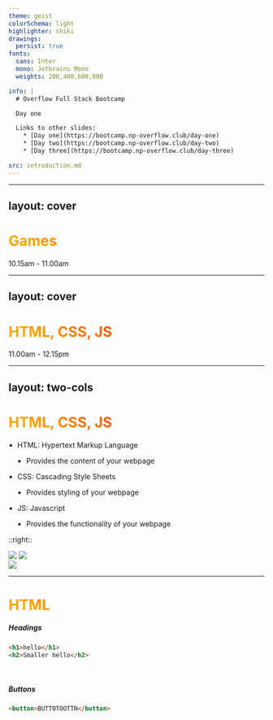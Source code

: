 ```yaml
---
theme: geist
colorSchema: light
highlighter: shiki
drawings:
  persist: true
fonts:
  sans: Inter
  mono: Jetbrains Mono
  weights: 200,400,600,800

info: |
  # Overflow Full Stack Bootcamp

  Day one

  Links to other slides:
    * [Day one](https://bootcamp.np-overflow.club/day-one)
    * [Day two](https://bootcamp.np-overflow.club/day-two)
    * [Day three](https://bootcamp.np-overflow.club/day-three)

src: introduction.md
---
```


---
layout: cover
---

# Games

10.15am - 11.00am

<style>
h1 {
  background-color: orange;
  background-image: linear-gradient(45deg, orange 10%, orangered 50%);
  background-size: 100%;
  background-clip: text;
  -webkit-background-clip: text;
  -moz-background-clip: text;
  -webkit-text-fill-color: transparent;
  -moz-text-fill-color: transparent;
}
</style>

---
layout: cover
---

# HTML, CSS, JS

11.00am - 12.15pm

<style>
h1 {
  background-color: orange;
  background-image: linear-gradient(45deg, orange 10%, orangered 50%);
  background-size: 100%;
  background-clip: text;
  -webkit-background-clip: text;
  -moz-background-clip: text;
  -webkit-text-fill-color: transparent;
  -moz-text-fill-color: transparent;
}
</style>


---
layout: two-cols
---

# HTML, CSS, JS

* HTML: Hypertext Markup Language
  * Provides the content of your webpage
  
* CSS: Cascading Style Sheets
  * Provides styling of your webpage

* JS: Javascript
  * Provides the functionality of your webpage
  
::right::

<div flex="~ col" class="h-full justify-center">
  <div class="flex justify-between">
    <img class="w-32" src="https://api.iconify.design/logos:javascript.svg"/>
    <img class="w-32" src="https://api.iconify.design/logos:css-3.svg"/>
  </div>
  <img class="w-32 self-center" src="https://api.iconify.design/logos:html-5.svg"/>
</div>

<style>
  ul {
    list-style: disc;
    padding-left: 1.25em;
  }
</style>

---

# HTML

##### Headings

<RunnerWebsite code="<h1>hello</h1><h2>Smaller hello</h2>">

```html
<h1>hello</h1>
<h2>Smaller hello</h2>
```

</RunnerWebsite>

<br/>

##### Buttons

<RunnerWebsite code="<button>BUTTOTOOTTN</button>">

```html
<button>BUTTOTOOTTN</button>
```

</RunnerWebsite>
